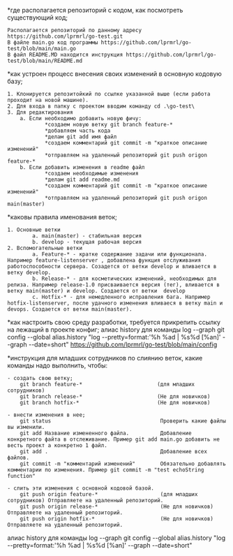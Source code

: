 *где располагается репозиторий с кодом, как посмотреть существующий код;
    
    Располагается репозиторий по данному адресу https://github.com/lprmrl/go-test.git
    В файле main.go код программы https://github.com/lprmrl/go-test/blob/main/main.go
    В файл README.MD находится инструкция https://github.com/lprmrl/go-test/blob/main/README.md

*как устроен процесс внесения своих изменений в основную кодовую базу;

    1. Клонируется репозитойкий по ссылке указанной выше (если работа проходит на новой машине).
    2. Для входа в папку с проектом вводим команду cd .\go-test\ 
    3. Для редактирования  
        a. Если необходимо добавить новую фичу: 
                *создаем новую ветку git branch feature-*
                *добавляем часть кода
                *делам git add имя файл
                *создаем комментарий git commit -m "краткое описание изменений"
                *отправляем на удаленный репозиторий git push origon feature-*
        b. Если добавить изменения в readme файл
                *создаем необходимые изменения
                *делам git add readme.md
                *создаем комментарий git commit -m "краткое описание изменений"
                *отправляем на удаленный репозиторий git push origon main(master)
        
*каковы правила именования веток;

    1. Основные ветки
            a. main(master) - стабильная версия
            b. develop - текущая рабочая версия
    2. Вспомогательные ветки
            a. Feature-* - кратке содержание задачи или функционала. Например feature-listenserver , добавлена функция отслуживания работоспособности сервера. Созадется от ветки develop и вливается в ветку develop.
            b. Release-* - для косметических изменений, необходимых для релиза. Например release-1.0 присваивается версия (тег), вливается в ветку main(master) и develop. Создается от ветки  develop
            c. Hotfix-* - для немедленного исправления бага. Например hotfix-listenserver, после удачного изменения вливаеся в ветку main и devops. Создается от ветки main(master).
            
*как настроить свою среду разработки, требуется прикрепить ссылку на лежащий в проекте конфиг;
    алиас history для команды log --graph
    git config --global alias.history "log --pretty=format:'%h %ad | %s%d [%an]' --graph --date=short"
    https://github.com/lprmrl/go-test/blob/main/config

*инструкция для младших сотрудников по слиянию веток, какие команды надо выполнить, чтобы:

    - создать свою ветку; 
        git branch feature-*                        (для младших сотрудников)
        git branch release-*                        (Не для новичков)
        git branch hotfix-*                         (Не для новичков)

    - внести изменения в нее;
        git status                                   Проверить какие файлы вы изменили.
        git add Название измененного файла.          Добавление конкретного файта в отслеживание. Пример git add main.go добавить не весть проект а конкретно 1 файл.
        git add .                                    Добавление всех файлов.
        git commit -m "комментарий изменений"        Обязательно добавлять комментарии по изменения. Пример git commit -m "test echoString function"   

    - слить эти изменения с основной кодовой базой.
        git push origin feature-*                    (для младших сотрудников) Отправляете на удаленный репозиторий.
        git push origin release-*                    (Не для новичков) Отправляете на удаленный репозиторий.
        git push origin hotfix-*                     (Не для новичков) Отправляете на удаленный репозиторий.





алиас history для команды log --graph
git config --global alias.history "log --pretty=format:'%h %ad | %s%d [%an]' --graph --date=short"
